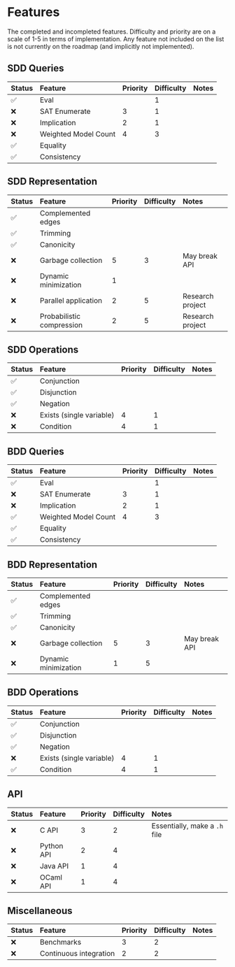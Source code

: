# Features

The completed and incompleted features. Difficulty and priority are on a scale
of 1-5 in terms of implementation. Any feature not included on the list is not
currently on the roadmap (and implicitly not implemented).

## SDD Queries

| Status             | Feature              | Priority | Difficulty | Notes |
| :-------------     | :-------------       |   :----- | :--------- | :---- |
| :white_check_mark: | Eval                 |          |          1 |       |
| :x:                | SAT Enumerate        |        3 |          1 |       |
| :x:                | Implication          |        2 |          1 |       |
| :x:                | Weighted Model Count |        4 |          3 |       |
| :white_check_mark: | Equality             |          |            |       |
| :white_check_mark: | Consistency          |          |            |       |

## SDD Representation

| Status             | Feature                   | Priority | Difficulty | Notes            |
| :-------------     | :-------------            |   :----- | :--------- | :------------    |
| :white_check_mark: | Complemented edges        |          |            |                  |
| :white_check_mark: | Trimming                  |          |            |                  |
| :white_check_mark: | Canonicity                |          |            |                  |
| :x:                | Garbage collection        |        5 |          3 | May break API    |
| :x:                | Dynamic minimization      |        1 |            |                  |
| :x:                | Parallel application      |        2 |          5 | Research project |
| :x:                | Probabilistic compression |        2 |          5 | Research project |


## SDD Operations

| Status             | Feature                  | Priority | Difficulty | Notes |
| :-------------     | :-------------           |   :----- | :--------- | :---- |
| :white_check_mark: | Conjunction              |          |            |       |
| :white_check_mark: | Disjunction              |          |            |       |
| :white_check_mark: | Negation                 |          |            |       |
| :x:                | Exists (single variable) |        4 |          1 |       |
| :x:                | Condition                |        4 |          1 |       |

## BDD Queries

| Status             | Feature              | Priority | Difficulty | Notes |
| :-------------     | :-------------       |   :----- | :--------- | :---- |
| :white_check_mark: | Eval                 |          |          1 |       |
| :x:                | SAT Enumerate        |        3 |          1 |       |
| :x:                | Implication          |        2 |          1 |       |
| :white_check_mark: | Weighted Model Count |        4 |          3 |       |
| :white_check_mark: | Equality             |          |            |       |
| :white_check_mark: | Consistency          |          |            |       |


## BDD Representation

| Status             | Feature              | Priority | Difficulty | Notes         |
| :-------------     | :-------------       |   :----- | :--------- | :------------ |
| :white_check_mark: | Complemented edges   |          |            |               |
| :white_check_mark: | Trimming             |          |            |               |
| :white_check_mark: | Canonicity           |          |            |               |
| :x:                | Garbage collection   |        5 |          3 | May break API |
| :x:                | Dynamic minimization |        1 |          5 |               |

## BDD Operations

| Status             | Feature                  | Priority | Difficulty | Notes |
| :-------------     | :-------------           |   :----- | :--------- | :---- |
| :white_check_mark: | Conjunction              |          |            |       |
| :white_check_mark: | Disjunction              |          |            |       |
| :white_check_mark: | Negation                 |          |            |       |
| :x:                | Exists (single variable) |        4 |          1 |       |
| :white_check_mark: | Condition                |        4 |          1 |       |

## API

| Status         | Feature        | Priority | Difficulty | Notes                         |
| :------------- | :------------- |   :----- | :--------- | :----                         |
| :x:            | C API          |        3 |          2 | Essentially, make a `.h` file |
| :x:            | Python API     |        2 |          4 |                               |
| :x:            | Java API       |        1 |          4 |                               |
| :x:            | OCaml API      |        1 |          4 |                               |

## Miscellaneous


| Status         | Feature                | Priority | Difficulty | Notes         |
| :------------- | :-------------         |   :----- | :--------- | :------------ |
| :x:            | Benchmarks             |        3 |          2 |               |
| :x:            | Continuous integration |        2 |          2 |               |
